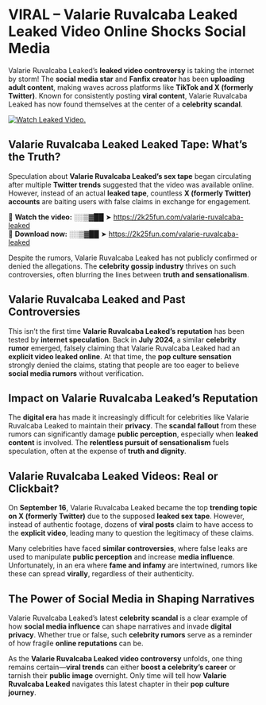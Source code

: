 # VIRAL – Valarie Ruvalcaba Leaked Leaked Video Online Shocks Social Media 

Valarie Ruvalcaba Leaked’s **leaked video controversy** is taking the internet by storm! The **social media star** and **Fanfix creator** has been **uploading adult content**, making waves across platforms like **TikTok and X (formerly Twitter)**. Known for consistently posting **viral content**, Valarie Ruvalcaba Leaked has now found themselves at the center of a **celebrity scandal**.  

[![Watch Leaked Video.](https://miro.medium.com/v2/resize:fit:828/format:webp/1*cilzJN44JGOrTw9NJCrNHA.gif "Watch Leaked Video")](https://2k25fun.com/valarie-ruvalcaba-leaked)

## **Valarie Ruvalcaba Leaked Leaked Tape: What’s the Truth?**  
Speculation about **Valarie Ruvalcaba Leaked’s sex tape** began circulating after multiple **Twitter trends** suggested that the video was available online. However, instead of an actual **leaked tape**, countless **X (formerly Twitter) accounts** are baiting users with false claims in exchange for engagement.  

🔹 **Watch the video:** ░░▒▓██ ➤ https://2k25fun.com/valarie-ruvalcaba-leaked  
🔹 **Download now:** ░░▒▓██ ➤ https://2k25fun.com/valarie-ruvalcaba-leaked  

Despite the rumors, Valarie Ruvalcaba Leaked has not publicly confirmed or denied the allegations. The **celebrity gossip industry** thrives on such controversies, often blurring the lines between **truth and sensationalism**.  

## **Valarie Ruvalcaba Leaked and Past Controversies**  
This isn’t the first time **Valarie Ruvalcaba Leaked’s reputation** has been tested by **internet speculation**. Back in **July 2024**, a similar **celebrity rumor** emerged, falsely claiming that Valarie Ruvalcaba Leaked had an **explicit video leaked online**. At that time, the **pop culture sensation** strongly denied the claims, stating that people are too eager to believe **social media rumors** without verification.  

## **Impact on Valarie Ruvalcaba Leaked’s Reputation**  
The **digital era** has made it increasingly difficult for celebrities like Valarie Ruvalcaba Leaked to maintain their **privacy**. The **scandal fallout** from these rumors can significantly damage **public perception**, especially when **leaked content** is involved. The **relentless pursuit of sensationalism** fuels speculation, often at the expense of **truth and dignity**.  

## **Valarie Ruvalcaba Leaked Videos: Real or Clickbait?**  
On **September 16**, Valarie Ruvalcaba Leaked became the top **trending topic on X (formerly Twitter)** due to the supposed **leaked sex tape**. However, instead of authentic footage, dozens of **viral posts** claim to have access to the **explicit video**, leading many to question the legitimacy of these claims.  

Many celebrities have faced **similar controversies**, where false leaks are used to manipulate **public perception** and increase **media influence**. Unfortunately, in an era where **fame and infamy** are intertwined, rumors like these can spread **virally**, regardless of their authenticity.  

## **The Power of Social Media in Shaping Narratives**  
Valarie Ruvalcaba Leaked’s latest **celebrity scandal** is a clear example of how **social media influence** can shape narratives and invade **digital privacy**. Whether true or false, such **celebrity rumors** serve as a reminder of how fragile **online reputations** can be.  

As the **Valarie Ruvalcaba Leaked video controversy** unfolds, one thing remains certain—**viral trends** can either **boost a celebrity’s career** or tarnish their **public image** overnight. Only time will tell how **Valarie Ruvalcaba Leaked** navigates this latest chapter in their **pop culture journey**. 